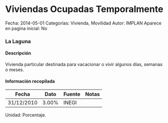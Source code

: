 Viviendas Ocupadas Temporalmente
=====

Fecha: 2014-05-01
Categorías: Vivienda, Movilidad
Autor: IMPLAN
Aparece en pagina inicial: No

### La Laguna

#### Descripción

Vivienda particular destinada para vacacionar o vivir algunos días, semanas o meses.

#### Información recopilada

<table class="table table-hover table-bordered matriz">
  <thead>
    <tr><th>Fecha</th><th>Dato</th><th>Fuente</th><th>Notas</th></tr>
  </thead>
  <tbody>
    <tr><td class="centrado">31/12/2010</td><td class="derecha">3.00%</td><td>INEGI</td><td></td></tr>
  </tbody>
</table>

Unidad: Porcentaje.
